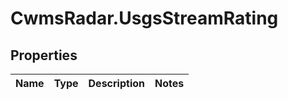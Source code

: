 # CwmsRadar.UsgsStreamRating

## Properties

Name | Type | Description | Notes
------------ | ------------- | ------------- | -------------


